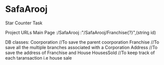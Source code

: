 # SafaArooj
Star Counter Task 

Project URLs
Main Page :/SafaArooj
:"/SafaArooj/Franchise{?}",(string id)

DB classes:
Coorporation         //To save the parent coorporation
Franchise            //To save all the multiple branches associated with a Corporation
Address              //To save the address of Franchise and House
HousesSold           //To keep track of each taransaction i.e house sale

